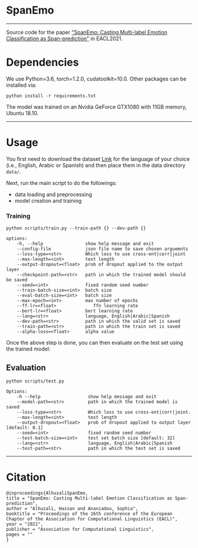 # SpanEmo
***

Source code for the paper ["SpanEmo: Casting Multi-label Emotion Classification as Span-prediction"]() in EACL2021.


# Dependencies
We use Python=3.6, torch=1.2.0, cudatoolkit=10.0. Other packages can be installed via:
```angular2html
python install -r requirements.txt
```
The model was trained on an Nvidia GeForce GTX1080 with 11GB memory, Ubuntu 18.10.

***

# Usage

You first need to download the dataset [Link](https://competitions.codalab.org/competitions/17751#learn_the_details-datasets) for the language of your choice  (i.e., English, Arabic or Spanish) and then place them in the data directory `data/`.


Next, run the main script to do the followings:
 * data loading and preprocessing
 * model creation and training

### Training
```
python scripts/train.py --train-path {} --dev-path {}

options:
    -h, --help                show help message and exit
    --config-file             json file name to save chosen arguemnts
    --loss-type=<str>         Which loss to use cross-ent|corr|joint 
    --max-length=<int>        text length
    --output-dropout=<float>  prob of dropout applied to the output layer
    --checkpoint-path=<str>   path in which the trained model should be saved
    --seed=<int>              fixed random seed number 
    --train-batch-size=<int>  batch size 
    --eval-batch-size=<int>   batch size 
    --max-epoch=<int>         max number of epochs
    --ff-lr=<float>              ffn learning rate 
    --bert-lr=<float>         bert learning rate
    --lang=<str>              language, English|Arabic|Spanish
    --dev-path=<str>          path in which the valid set is saved
    --train-path=<str>        path in which the train set is saved
    --alpha-loss=<float>      alpha value
```



Once the above step is done, you can then evaluate on the test set using the trained model:

## Evaluation
```
python scripts/test.py 

Options:
    -h --help                  show help message and exit
    --model-path=<str>         path in which the trained model is saved
    --loss-type=<str>          Which loss to use cross-ent|corr|joint.
    --max-length=<int>         text length
    --output-dropout=<float>   prob of dropout applied to output layer [default: 0.1]
    --seed=<int>               fixed random seed number
    --test-batch-size=<int>    test set batch size [default: 32]
    --lang=<str>               language, English|Arabic|Spanish
    --test-path=<str>          path in which the test set is saved
```
***

# Citation
```
@inproceedings{AlhuzaliSpanEmo,  
title = "SpanEmo: Casting Multi-label Emotion Classification as Span-prediction",  
author = "Alhuzali, Hassan and Ananiadou, Sophia",  
booktitle = "Proceedings of the 16th conference of the European Chapter of the Association for Computational Linguistics (EACL)",  
year = "2021",  
publisher = "Association for Computational Linguistics",  
pages = ""  
} 
```
